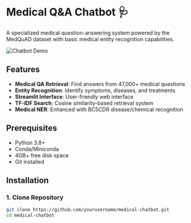 # Medical Q&A Chatbot 🩺

A specialized medical question-answering system powered by the MedQuAD dataset with basic medical entity recognition capabilities.

![Chatbot Demo](demo-screenshot.png) <!-- Add actual screenshot path -->

## Features
- **Medical QA Retrieval**: Find answers from 47,000+ medical questions
- **Entity Recognition**: Identify symptoms, diseases, and treatments
- **Streamlit Interface**: User-friendly web interface
- **TF-IDF Search**: Cosine similarity-based retrieval system
- **Medical NER**: Enhanced with BC5CDR disease/chemical recognition

## Prerequisites
- Python 3.8+
- Conda/Miniconda
- 4GB+ free disk space
- Git installed

## Installation

### 1. Clone Repository
```bash
git clone https://github.com/yourusername/medical-chatbot.git
cd medical-chatbot
